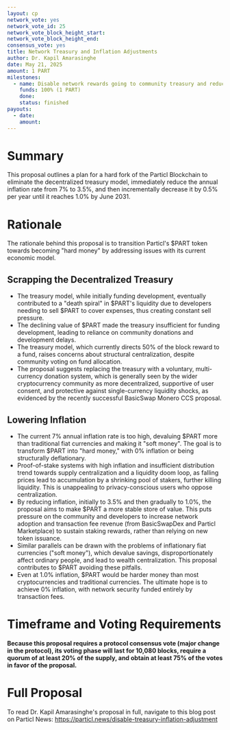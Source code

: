 ```yaml
---
layout: cp
network_vote: yes
network_vote_id: 25
network_vote_block_height_start: 
network_vote_block_height_end: 
consensus_vote: yes
title: Network Treasury and Inflation Adjustments
author: Dr. Kapil Amarasinghe
date: May 21, 2025
amount: 1 PART
milestones:
  - name: Disable network rewards going to community treasury and reduce inflation rate
    funds: 100% (1 PART)
    done:
    status: finished
payouts:
  - date:
    amount:
---
```


# Summary

This proposal outlines a plan for a hard fork of the Particl Blockchain to eliminate the decentralized treasury model, immediately reduce the annual inflation rate from 7% to 3.5%, and then incrementally decrease it by 0.5% per year until it reaches 1.0% by June 2031.

# Rationale

The rationale behind this proposal is to transition Particl's $PART token towards becoming "hard money" by addressing issues with its current economic model.

## Scrapping the Decentralized Treasury

* The treasury model, while initially funding development, eventually contributed to a "death spiral" in $PART's liquidity due to developers needing to sell $PART to cover expenses, thus creating constant sell pressure.
* The declining value of $PART made the treasury insufficient for funding development, leading to reliance on community donations and development delays.
* The treasury model, which currently directs 50% of the block reward to a fund, raises concerns about structural centralization, despite community voting on fund allocation.
* The proposal suggests replacing the treasury with a voluntary, multi-currency donation system, which is generally seen by the wider cryptocurrency community as more decentralized, supportive of user consent, and protective against single-currency liquidity shocks, as evidenced by the recently successful BasicSwap Monero CCS proposal.

## Lowering Inflation

* The current 7% annual inflation rate is too high, devaluing $PART more than traditional fiat currencies and making it "soft money". The goal is to transform $PART into "hard money," with 0% inflation or being structurally deflationary.
* Proof-of-stake systems with high inflation and insufficient distribution trend towards supply centralization and a liquidity doom loop, as falling prices lead to accumulation by a shrinking pool of stakers, further killing liquidity. This is unappealing to privacy-conscious users who oppose centralization.
* By reducing inflation, initially to 3.5% and then gradually to 1.0%, the proposal aims to make $PART a more stable store of value. This puts pressure on the community and developers to increase network adoption and transaction fee revenue (from BasicSwapDex and Particl Marketplace) to sustain staking rewards, rather than relying on new token issuance.
* Similar parallels can be drawn with the problems of inflationary fiat currencies ("soft money"), which devalue savings, disproportionately affect ordinary people, and lead to wealth centralization. This proposal contributes to $PART avoiding these pitfalls.
* Even at 1.0% inflation, $PART would be harder money than most cryptocurrencies and traditional currencies. The ultimate hope is to achieve 0% inflation, with network security funded entirely by transaction fees.

# Timeframe and Voting Requirements

**Because this proposal requires a protocol consensus vote (major change in the protocol), its voting phase will last for 10,080 blocks, require a quorum of at least 20% of the supply, and obtain at least 75% of the votes in favor of the proposal.**

# Full Proposal

To read Dr. Kapil Amarasinghe's proposal in full, navigate to this blog post on Particl News: https://particl.news/disable-treasury-inflation-adjustment
